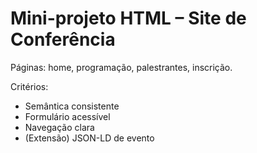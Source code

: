 # Mini-projeto HTML – Site de Conferência

Páginas: home, programação, palestrantes, inscrição.

Critérios:
- Semântica consistente
- Formulário acessível
- Navegação clara
- (Extensão) JSON-LD de evento